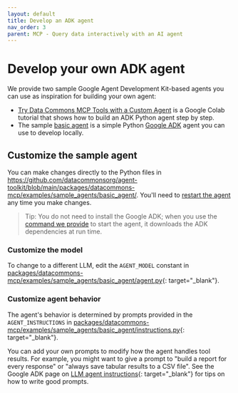 ```yaml
---
layout: default
title: Develop an ADK agent
nav_order: 3
parent: MCP - Query data interactively with an AI agent
---
```


# Develop your own ADK agent

We provide two sample Google Agent Development Kit-based agents you can use as inspiration for building your own agent:

- [Try Data Commons MCP Tools with a Custom Agent](https://github.com/datacommonsorg/agent-toolkit/blob/main/notebooks/datacommons_mcp_tools_with_custom_agent.ipynb) is a Google Colab tutorial that shows how to build an ADK Python agent step by step. 
- The sample [basic agent](https://github.com/datacommonsorg/agent-toolkit/tree/main/packages/datacommons-mcp/examples/sample_agents/basic_agent) is a simple Python [Google ADK](https://google.github.io/adk-docs/) agent you can use to develop locally. 

## Customize the sample agent

You can make changes directly to the Python files in <https://github.com/datacommonsorg/agent-toolkit/blob/main/packages/datacommons-mcp/examples/sample_agents/basic_agent/>. You'll need to [restart the agent](/mcp/run_tools.html#use-the-sample-agent) any time you make changes.

> Tip: You do not need to install the Google ADK; when you use the [command we provide](run_tools.md#use-the-sample-agent) to start the agent, it downloads the ADK dependencies at run time.

### Customize the model

To change to a different LLM, edit the `AGENT_MODEL` constant in [packages/datacommons-mcp/examples/sample_agents/basic_agent/agent.py](https://github.com/datacommonsorg/agent-toolkit/blob/main/packages/datacommons-mcp/examples/sample_agents/basic_agent/agent.py#L23){: target="_blank"}.

### Customize agent behavior

The agent's behavior is determined by prompts provided in the `AGENT_INSTRUCTIONS` in [packages/datacommons-mcp/examples/sample_agents/basic_agent/instructions.py](https://github.com/datacommonsorg/agent-toolkit/blob/main/packages/datacommons-mcp/examples/sample_agents/basic_agent/instructions.py){: target="_blank"}.

You can add your own prompts to modify how the agent handles tool results. For example, you might want to give a prompt to "build a report for every response" or "always save tabular results to a CSV file". See the Google ADK page on [LLM agent instructions](https://google.github.io/adk-docs/agents/llm-agents/#guiding-the-agent-instructions-instruction){: target="_blank"} for tips on how to write good prompts.

